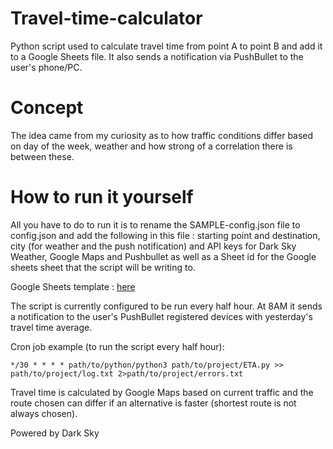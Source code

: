 # Travel-time-calculator
Python script used to calculate travel time from point A to point B and add it to a Google Sheets file. It also sends a notification via PushBullet to the user's phone/PC.


# Concept

The idea came from my curiosity as to how traffic conditions differ based on day of the week, weather and how strong of a correlation there is between these.

# How to run it yourself

All you have to do to run it is to rename the SAMPLE-config.json file to config.json and add the following in this file : starting point and destination, city (for weather and the push notification) and API keys for Dark Sky Weather, Google Maps and Pushbullet as well as a Sheet id for the Google sheets sheet that the script will be writing to.

Google Sheets template : [here](https://docs.google.com/spreadsheets/d/1VKMkeDPqdf1fYtbxRYg-TMH5dkeqJb6f0bHPmTf7Re8/edit?usp=sharing)

The script is currently configured to be run every half hour. At 8AM it sends a notification to the user's PushBullet registered devices with yesterday's travel time average.

Cron job example (to run the script every half hour):

```
*/30 * * * * path/to/python/python3 path/to/project/ETA.py >> path/to/project/log.txt 2>path/to/project/errors.txt
```

Travel time is calculated by Google Maps based on current traffic and the route chosen can differ if an alternative is faster (shortest route is not always chosen).

Powered by Dark Sky
